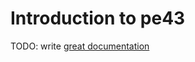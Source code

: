 # Introduction to pe43

TODO: write [great documentation](http://jacobian.org/writing/what-to-write/)

